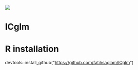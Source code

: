 [![](https://cranlogs.r-pkg.org/badges/ICglm)](https://cran.r-project.org/package=ICglm)
# ICglm

# R installation
devtools::install_github("https://github.com/fatihsaglam/ICglm")
